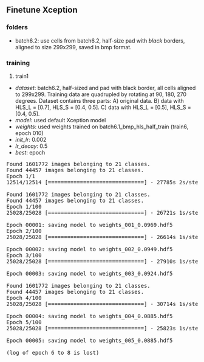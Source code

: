 ## Finetune Xception

### folders
 - batch6.2: use cells from batch6.2, half-size pad with *black* borders, aligned to size 299x299, saved in bmp format. 

### training
1. train1
 - _dataset_: batch6.2, half-sized and pad with black border, all cells aligned to 299x299. Training data are quadrupled by rotating at 90, 180, 270 degrees. Dataset contains three parts: A) original data. B) data with HLS_L = [0.7], HLS_S = [0.4, 0.5]. C) data with HLS_L = [0.5], HLS_S = [0.4, 0.5].
 - _model_: used default Xception model
 - _weights_: used weights trained on batch6.1_bmp_hls_half_train (train6, epoch 010)
 - _init_lr_: 0.002
 - _lr_decay_: 0.5
 - _best_: epoch 
 
<pre>
Found 1601772 images belonging to 21 classes.
Found 44457 images belonging to 21 classes.
Epoch 1/1
12514/12514 [==============================] - 27785s 2s/step - loss: 0.3620 - acc: 0.9124 - val_loss: 0.2068 - val_acc: 0.9420

Found 1601772 images belonging to 21 classes.
Found 44457 images belonging to 21 classes.
Epoch 1/100
25028/25028 [==============================] - 26721s 1s/step - loss: 0.1183 - acc: 0.9597 - val_loss: 0.0969 - val_acc: 0.9671

Epoch 00001: saving model to weights_001_0.0969.hdf5
Epoch 2/100
25028/25028 [==============================] - 26614s 1s/step - loss: 0.1010 - acc: 0.9653 - val_loss: 0.0949 - val_acc: 0.9672

Epoch 00002: saving model to weights_002_0.0949.hdf5
Epoch 3/100
25028/25028 [==============================] - 27910s 1s/step - loss: 0.0976 - acc: 0.9664 - val_loss: 0.0924 - val_acc: 0.9677

Epoch 00003: saving model to weights_003_0.0924.hdf5

Found 1601772 images belonging to 21 classes.
Found 44457 images belonging to 21 classes.
Epoch 4/100
25028/25028 [==============================] - 30714s 1s/step - loss: 0.0793 - acc: 0.9719 - val_loss: 0.0885 - val_acc: 0.9690

Epoch 00004: saving model to weights_004_0.0885.hdf5
Epoch 5/100
25028/25028 [==============================] - 25823s 1s/step - loss: 0.0749 - acc: 0.9733 - val_loss: 0.0885 - val_acc: 0.9684

Epoch 00005: saving model to weights_005_0.0885.hdf5

(log of epoch 6 to 8 is lost)
</pre>
